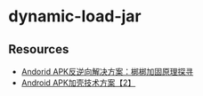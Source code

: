 dynamic-load-jar
================

Resources
---------

* [Andorid APK反逆向解决方案：梆梆加固原理探寻](http://www.csdn.net/article/2013-06-26/2815995-Android-apk-bangcle)
* [Android APK加壳技术方案【2】](http://blog.csdn.net/androidsecurity/article/details/8809542)

